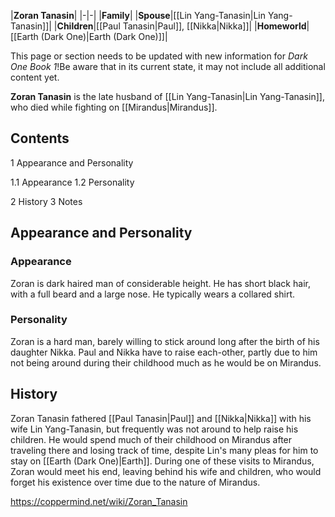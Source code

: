 |**Zoran Tanasin**|
|-|-|
|**Family**|
|**Spouse**|[[Lin Yang-Tanasin\|Lin Yang-Tanasin]]|
|**Children**|[[Paul Tanasin\|Paul]], [[Nikka\|Nikka]]|
|**Homeworld**|[[Earth (Dark One)\|Earth (Dark One)]]|

This page or section needs to be updated with new information for *Dark One Book 1*!Be aware that in its current state, it may not include all additional content yet.

**Zoran Tanasin** is the late husband of [[Lin Yang-Tanasin\|Lin Yang-Tanasin]], who died while fighting on [[Mirandus\|Mirandus]].

## Contents

1 Appearance and Personality

1.1 Appearance
1.2 Personality


2 History
3 Notes


## Appearance and Personality
### Appearance
Zoran is dark haired man of considerable height. He has short black hair, with a full beard and a large nose. He typically wears a collared shirt.

### Personality
Zoran is a hard man, barely willing to stick around long after the birth of his daughter Nikka. Paul and Nikka have to raise each-other, partly due to him not being around during their childhood much as he would be on Mirandus.

## History
Zoran Tanasin fathered [[Paul Tanasin\|Paul]] and [[Nikka\|Nikka]] with his wife Lin Yang-Tanasin, but frequently was not around to help raise his children. He would spend much of their childhood on Mirandus after traveling there and losing track of time, despite Lin's many pleas for him to stay on [[Earth (Dark One)\|Earth]]. During one of these visits to Mirandus, Zoran would meet his end, leaving behind his wife and children, who would forget his existence over time due to the nature of Mirandus.



https://coppermind.net/wiki/Zoran_Tanasin
